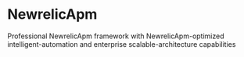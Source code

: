 # NewrelicApm
Professional NewrelicApm framework with NewrelicApm-optimized intelligent-automation and enterprise scalable-architecture capabilities
